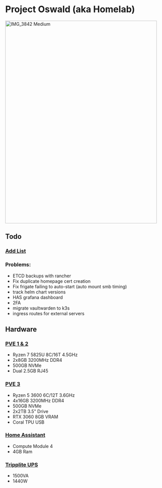 # Project Oswald (aka Homelab)

<img width="480" height="640" alt="IMG_3842 Medium" src="https://github.com/user-attachments/assets/d3b9df0d-185f-4a04-8e3a-9e10990dcf5c" />

## Todo

### [Add List](https://github.com/stars/jonahgcarpenter/lists/homelab-todo)

### Problems:

- ETCD backups with rancher
- Fix duplicate homepage cert creation
- Fix frigate failing to auto-start (auto mount smb timing)
- track helm chart versions
- HAS grafana dashboard
- 2FA
- migrate vaultwarden to k3s
- ingress routes for external servers

## Hardware

### [PVE 1 & 2](https://www.gmktec.com/products/amd-ryzen-7-5825u-mini-pc-nucbox-m5-plus?srsltid=AfmBOorNrOPnRo3cqmPHBq14s82hdWG4dPwe6ntEimRl0J_gWKyXjpC3)

- Ryzen 7 5825U 8C/16T 4.5GHz
- 2x8GB 3200MHz DDR4
- 500GB NVMe
- Dual 2.5GB RJ45

### [PVE 3](https://pcpartpicker.com/user/HeyItsJonah/saved/bkgVD3)

- Ryzen 5 3600 6C/12T 3.6GHz
- 4x16GB 3200MHz DDR4
- 500GB NVMe
- 2x2TB 3.5" Drive
- RTX 3060 8GB VRAM
- Coral TPU USB

### [Home Assistant](https://www.home-assistant.io/yellow/)

- Compute Module 4
- 4GB Ram

### [Tripplite UPS](https://a.co/d/gjzwQbd)

- 1500VA
- 1440W
